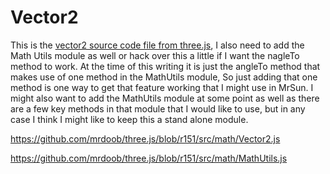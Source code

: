 # Vector2

This is the [vector2 source code file from three.js](https://github.com/mrdoob/three.js/blob/r151/src/math/Vector2.js), I also need to add the Math Utils module as well or hack over this a little if I want the nagleTo method to work. At the time of this writing it is just the angleTo method that makes use of one method in the MathUtils module, So just adding that one method is one way to get that feature working that I might use in MrSun. I might also want to add the MathUtils module at some point as well as there are a few key methods in that module that I would like to use, but in any case I think I might like to keep this a stand alone module.

https://github.com/mrdoob/three.js/blob/r151/src/math/Vector2.js

https://github.com/mrdoob/three.js/blob/r151/src/math/MathUtils.js


